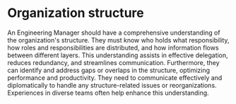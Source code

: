 # Organization structure

An Engineering Manager should have a comprehensive understanding of the organization's structure. They must know who holds what responsibility, how roles and responsibilities are distributed, and how information flows between different layers. This understanding assists in effective delegation, reduces redundancy, and streamlines communication. Furthermore, they can identify and address gaps or overlaps in the structure, optimizing performance and productivity. They need to communicate effectively and diplomatically to handle any structure-related issues or reorganizations. Experiences in diverse teams often help enhance this understanding.